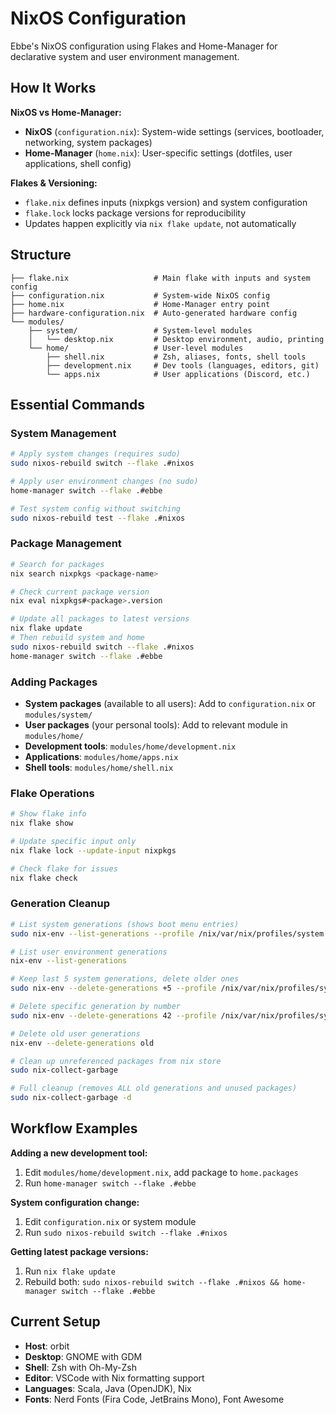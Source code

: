 # NixOS Configuration

Ebbe's NixOS configuration using Flakes and Home-Manager for declarative system and user environment management.

## How It Works

**NixOS vs Home-Manager:**
- **NixOS** (`configuration.nix`): System-wide settings (services, bootloader, networking, system packages)
- **Home-Manager** (`home.nix`): User-specific settings (dotfiles, user applications, shell config)

**Flakes & Versioning:**
- `flake.nix` defines inputs (nixpkgs version) and system configuration
- `flake.lock` locks package versions for reproducibility
- Updates happen explicitly via `nix flake update`, not automatically

## Structure

```
├── flake.nix                   # Main flake with inputs and system config
├── configuration.nix           # System-wide NixOS config  
├── home.nix                    # Home-Manager entry point
├── hardware-configuration.nix  # Auto-generated hardware config
└── modules/
    ├── system/                 # System-level modules
    │   └── desktop.nix         # Desktop environment, audio, printing
    └── home/                   # User-level modules  
        ├── shell.nix           # Zsh, aliases, fonts, shell tools
        ├── development.nix     # Dev tools (languages, editors, git)
        └── apps.nix            # User applications (Discord, etc.)
```

## Essential Commands

### System Management
```bash
# Apply system changes (requires sudo)
sudo nixos-rebuild switch --flake .#nixos

# Apply user environment changes (no sudo)
home-manager switch --flake .#ebbe

# Test system config without switching
sudo nixos-rebuild test --flake .#nixos
```

### Package Management
```bash
# Search for packages
nix search nixpkgs <package-name>

# Check current package version
nix eval nixpkgs#<package>.version

# Update all packages to latest versions
nix flake update
# Then rebuild system and home
sudo nixos-rebuild switch --flake .#nixos
home-manager switch --flake .#ebbe
```

### Adding Packages
- **System packages** (available to all users): Add to `configuration.nix` or `modules/system/`
- **User packages** (your personal tools): Add to relevant module in `modules/home/`
- **Development tools**: `modules/home/development.nix`
- **Applications**: `modules/home/apps.nix` 
- **Shell tools**: `modules/home/shell.nix`

### Flake Operations
```bash
# Show flake info
nix flake show

# Update specific input only
nix flake lock --update-input nixpkgs

# Check flake for issues
nix flake check
```

### Generation Cleanup
```bash
# List system generations (shows boot menu entries)
sudo nix-env --list-generations --profile /nix/var/nix/profiles/system

# List user environment generations
nix-env --list-generations

# Keep last 5 system generations, delete older ones
sudo nix-env --delete-generations +5 --profile /nix/var/nix/profiles/system

# Delete specific generation by number
sudo nix-env --delete-generations 42 --profile /nix/var/nix/profiles/system

# Delete old user generations
nix-env --delete-generations old

# Clean up unreferenced packages from nix store
sudo nix-collect-garbage

# Full cleanup (removes ALL old generations and unused packages)
sudo nix-collect-garbage -d
```

## Workflow Examples

**Adding a new development tool:**
1. Edit `modules/home/development.nix`, add package to `home.packages`
2. Run `home-manager switch --flake .#ebbe`

**System configuration change:**
1. Edit `configuration.nix` or system module
2. Run `sudo nixos-rebuild switch --flake .#nixos`

**Getting latest package versions:**
1. Run `nix flake update` 
2. Rebuild both: `sudo nixos-rebuild switch --flake .#nixos && home-manager switch --flake .#ebbe`

## Current Setup
- **Host**: orbit
- **Desktop**: GNOME with GDM
- **Shell**: Zsh with Oh-My-Zsh
- **Editor**: VSCode with Nix formatting support
- **Languages**: Scala, Java (OpenJDK), Nix
- **Fonts**: Nerd Fonts (Fira Code, JetBrains Mono), Font Awesome